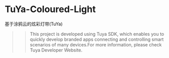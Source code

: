 # TuYa-Coloured-Light
基于涂鸦云的炫彩灯带(TuYa)

>>This project is developed using Tuya SDK, which enables you to quickly develop branded apps connecting and controlling smart scenarios of many devices.For more information, please check Tuya Developer Website.
